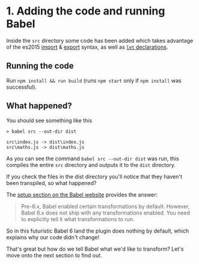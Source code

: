 # 1. Adding the code and running Babel

Inside the `src` directory some code has been added which takes advantage of the es2015 [import](http://www.ecma-international.org/ecma-262/6.0/#sec-imports) & [export](http://www.ecma-international.org/ecma-262/6.0/#sec-exports) syntax, as well as [`let` declarations](http://www.ecma-international.org/ecma-262/6.0/index.html#sec-let-and-const-declarations).
 
## Running the code
 
Run `npm install && run build` (runs `npm start` only if `npm install` was successful).

## What happened?

You should see something like this

```shell
> babel src --out-dir dist

src\index.js -> dist\index.js
src\maths.js -> dist\maths.js
```

As you can see the command `babel src --out-dir dist` was run, this compiles the entire `src` directory and outputs it to the `dist` directory. 

If you check the files in the dist directory you'll notice that they haven't been transpiled, so what happened?

The [setup section on the Babel website](http://babeljs.io/docs/setup/#babel_cli) provides the answer: 

> Pre-6.x, Babel enabled certain transformations by default. However, Babel 6.x does not ship with any transformations enabled. You need to explicitly tell it what transformations to run.

So in this futuristic Babel 6 land the plugin does nothing by default, which explains why our code didn't change! 

That's great but how do we tell Babel what we'd like to transform? Let's move onto the next section to find out. 
